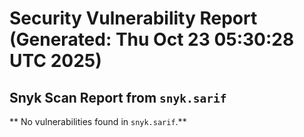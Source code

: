 # Security Vulnerability Report (Generated: Thu Oct 23 05:30:28 UTC 2025)


## Snyk Scan Report from `snyk.sarif`
** No vulnerabilities found in `snyk.sarif`.**
